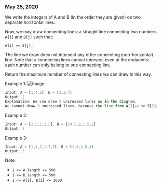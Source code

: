 ### May 25, 2020

We write the integers of A and B (in the order they are given) on two separate horizontal lines.

Now, we may draw connecting lines: a straight line connecting two numbers ```A[i]``` and ```B[j]``` such that:

```A[i] == B[j];```

The line we draw does not intersect any other connecting (non-horizontal) line.
Note that a connecting lines cannot intersect even at the endpoints: each number can only belong to one connecting line.

Return the maximum number of connecting lines we can draw in this way.

Example 1:
![Image](img/img.png)
```js
Input: A = [1,4,2], B = [1,2,4]
Output: 2
Explanation: We can draw 2 uncrossed lines as in the diagram.
We cannot draw 3 uncrossed lines, because the line from A[1]=4 to B[2]=4 will intersect the line from A[2]=2 to B[1]=2.
```
Example 2:

```js
Input: A = [2,5,1,2,5], B = [10,5,2,1,5,2]
Output: 3
```
Example 3:

```js
Input: A = [1,3,7,1,7,5], B = [1,9,2,5,1]
Output: 2
```

Note:

- ```1 <= A.length <= 500```
- ```1 <= B.length <= 500```
- ```1 <= A[i], B[i] <= 2000```
